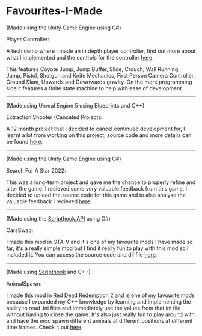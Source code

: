 # Favourites-I-Made

(Made using the Unity Game Engine using C#)

Player Controller:

A tech demo where I made an in depth player controller, find out more about what I implemented and the controls for the controller <a href="https://github.com/MyNamesLex/Gameplay-Mechanics/tree/main/Unity/PC/Player%20Controller">here</a>.

This features Coyote Jump, Jump Buffer, Slide, Crouch, Wall Running, Jump, Pistol, Shotgun and Knife Mechanics, First Person Camera Controller, Ground Slam, Upwards and Downwards gravity. On the more programming side it features a finite state machine to help with ease of development.

_________________________________________________________________________________________________________________________________________________________________________
(Made using Unreal Engine 5 using Blueprints and C++)

Extraction Shooter (Canceled Project):

A 12 month project that I decided to cancel continued development for, I learnt a lot from working on this project, source code and more details can be found <a href="https://github.com/MyNamesLex/Cancelled-Projects/tree/main/Unreal%20Engine%205/Extraction%20Shooter">here</a>.

_________________________________________________________________________________________________________________________________________________________________________
(Made using the Unity Game Engine using C#)

Search For A Star 2022:

This was a long-term project and gave me the chance to properly refine and alter the game. I recieved some very valuable feedback from this game. I decided to upload the source code for this game and to also analyse the valuable feedback I recieved <a href="https://github.com/MyNamesLex/Search-For-A-Star-2022">here</a>.

_________________________________________________________________________________________________________________________________________________________________________
(Made using the <a href="https://www.gta5-mods.com/tools/script-hook-v">Scripthook.API</a> using C#)

CarsSwap:

I made this mod in GTA-V and it's one of my favourite mods I have made so far, it's a really simple mod but I find it really fun to play with this mod so I included it. You can access the source code and dll file <a href="https://github.com/MyNamesLex/Modding/tree/main/GTA-V/CarSwap">here</a>.

_________________________________________________________________________________________________________________________________________________________________________
(Made using <a href="https://dev-c.com/rdr2/scripthookrdr2/">Scripthook</a> and C++)

AnimalSpawn:

I made this mod in Red Dead Redemption 2 and is one of my favourite mods because I expanded my C++ knowledge by learning and implementing the ability to read .ini files and immediately use the values from that ini file without having to close the game. It's also just really fun to play around with and have the mod spawn different animals at different positions at different time frames. Check it out <a href="https://github.com/MyNamesLex/Modding/tree/main/Red-Dead-Redemption-2/AnimalSpawn">here</a>.